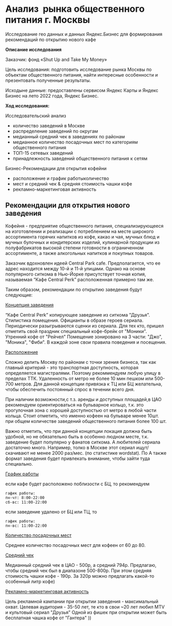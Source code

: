 # Анализ  рынка  общественного питания г. Москвы
Исследование гео данных и данных Яндекс.Бизнес для формирования рекомендаций по открытию нового кафе

<b>Описание исследования</b>

Заказчик: фонд «Shut Up and Take My Money»

Цель исследования: подготовить исследование рынка Москвы по объектам общественного питания, найти интересные особенности и презентовать полученные результаты.

Исходыне данные: предоставлены сервисом Яндекс Карты и Яндекс Бизнес на лето 2022 года, Яндекс Бизнес.

<b>Ход исследования:</b>

Исследовательский анализ																
- количество заведений в Москве
- распределение заведений по округам
- медианный средний чек в заведениях по районам
- медианное количество посадочных мест по категориям общественного питания
- ТОП-15 сетевых заведений
- принадлежность заведений общественного питания к сетям

Бизнес-Рекомендации для открытия кофейни
- расположение и график работыколичество
- мест и средний чек & средняя стоимость чашки кофе
- рекламно-маркетинговая активность

## Рекомендации для открытия нового заведения

Кофейня - предприятие общественного питания, специализирующееся на изготовлении и реализации с потреблением на месте широкого ассортимента горячих напитков из кофе, какао и чая, мучных блюд и мучных булочных и кондитерских изделий, кулинарной продукции из полуфабрикатов высокой степени готовности в ограниченном ассортименте, а также алкогольных напитков и покупных товаров.

Заказчик вдохновлен идеей Central Park cafe. 
Предполагается, что ее адрес находится между 10-й и 11-й улицами. Однако на основе популярного ситкома в Нью-Йорке присутствует точная копия, называемая “Кафе Central Perk” расположенная примерно там же. 

Таким образом, рекомендации по открытию заведения будут следующие:

<u>Концепция заведения</u>

“Кафе Central Perk” копирующее заведение из ситкома "Друзья".
Стилистика помещения. Официанты в образе героев сериала.
Периодически разыгрываются сценки из сериала.
Для тех кто, пришел отметить свой праздник специальный кофе-брейк от "Моники".
Утренний кофе от "Рейчел"
Помещение зонировано на 3 части: "Джо", "Моника", "Фиби". В каждой зоне свои правила поведения и посещения. 
    
<u>Расположение</u>

Сложно делить Москву по районам с точки зрения бизнеса, так как главный критерий - это транспортная доступность, которая определяется магистралями. Поэтому рекоммендуем любую улицу в пределах ТТК.
Удаленность от метро не более 10 мин пешком или 500-700 метров.
Для данной концепции привязка к ТЦ или БЦ желательна, чтобы обеспечить постоянный спрос в течении всего дня. 

При наличии возможности,с т.з. аренды и доступных площадей,в ЦАО рекомендуем ориентироваться на бульварное кольцо, т.к. это прогулочная зона с хорошей доступностью от метро в любой части кольца. Стоит отметить, что именно кофеен на бульваре менее 10шт. при общем количестве заведений общественного питания более 100 шт. 

Важно отметить, что при данной концепции локация должна быть удобной, но не обязательно быть в особенно людном месте, т.к. заведение будет популярно у фанатов ситкома. А любителей сериала достаточно много. Например, толко в Москве этот сериал ищут/скачивают не менее 2000 раз/мес. (по статистике wordstat).
По А также формат заведения будет привлекать внимание, чтобы зайти туда специально.

<u>График работы</u>

если кафе будет расположено поблизости с БЦ, то рекомендуем 

    гафик работы:
    пн-чт: 8:00-22:00
    сб-вс: 11:00-22:00

если заведение удалено от БЦ или ТЦ, то 

    гафик работы:
    пн-вс: 11:00-22:00    
    
<u>Количество посадочных мест</u>    

Среднее количество посадочных мест для кофеен от 60 до 80.


<u>Средний чек</u>  

Медианный средний чек в ЦАО - 500р, а средний 794р. Предлагаю, чтобы средний чек был в диапазоне 500-800р.
При этом средняя стоимость чашки кофе - 190р. За 320р можно предлагать какой-то особенный литр кофе)


<u>Рекламно-маркетинговая активность</u>  

Цель рекламной кампании при открытии заведения - максимальный охват.
Целевая аудитория - 35-50 лет, те кто в свои ~20 лет любил МТV и культовый сериал "Друзья"
Одной из фишек при открытии может быть бесплатная чашка кофе от "Гантера" ))

